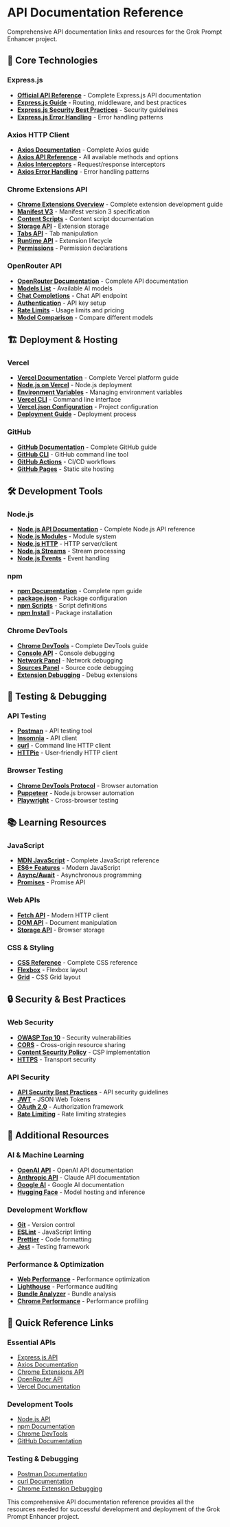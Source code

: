 # API Documentation Reference

Comprehensive API documentation links and resources for the Grok Prompt Enhancer project.

## 🚀 Core Technologies

### Express.js
- **[Official API Reference](https://expressjs.com/en/4x/api.html)** - Complete Express.js API documentation
- **[Express.js Guide](https://expressjs.com/en/guide/routing.html)** - Routing, middleware, and best practices
- **[Express.js Security Best Practices](https://expressjs.com/en/advanced/best-practices-security.html)** - Security guidelines
- **[Express.js Error Handling](https://expressjs.com/en/guide/error-handling.html)** - Error handling patterns

### Axios HTTP Client
- **[Axios Documentation](https://axios-http.com/docs/intro)** - Complete Axios guide
- **[Axios API Reference](https://axios-http.com/docs/api_intro)** - All available methods and options
- **[Axios Interceptors](https://axios-http.com/docs/interceptors)** - Request/response interceptors
- **[Axios Error Handling](https://axios-http.com/docs/handling_errors)** - Error handling patterns

### Chrome Extensions API
- **[Chrome Extensions Overview](https://developer.chrome.com/docs/extensions/)** - Complete extension development guide
- **[Manifest V3](https://developer.chrome.com/docs/extensions/mv3/intro/)** - Manifest version 3 specification
- **[Content Scripts](https://developer.chrome.com/docs/extensions/mv3/content_scripts/)** - Content script documentation
- **[Storage API](https://developer.chrome.com/docs/extensions/reference/storage/)** - Extension storage
- **[Tabs API](https://developer.chrome.com/docs/extensions/reference/tabs/)** - Tab manipulation
- **[Runtime API](https://developer.chrome.com/docs/extensions/reference/runtime/)** - Extension lifecycle
- **[Permissions](https://developer.chrome.com/docs/extensions/mv3/declare_permissions/)** - Permission declarations

### OpenRouter API
- **[OpenRouter Documentation](https://openrouter.ai/docs)** - Complete API documentation
- **[Models List](https://openrouter.ai/docs#models)** - Available AI models
- **[Chat Completions](https://openrouter.ai/docs#chat-completions)** - Chat API endpoint
- **[Authentication](https://openrouter.ai/docs#authentication)** - API key setup
- **[Rate Limits](https://openrouter.ai/docs#rate-limits)** - Usage limits and pricing
- **[Model Comparison](https://openrouter.ai/models)** - Compare different models

## 🏗️ Deployment & Hosting

### Vercel
- **[Vercel Documentation](https://vercel.com/docs)** - Complete Vercel platform guide
- **[Node.js on Vercel](https://vercel.com/docs/functions/serverless-functions/runtimes/node-js)** - Node.js deployment
- **[Environment Variables](https://vercel.com/docs/projects/environment-variables)** - Managing environment variables
- **[Vercel CLI](https://vercel.com/docs/cli)** - Command line interface
- **[Vercel.json Configuration](https://vercel.com/docs/projects/project-configuration)** - Project configuration
- **[Deployment Guide](https://vercel.com/docs/deployments)** - Deployment process

### GitHub
- **[GitHub Documentation](https://docs.github.com/en)** - Complete GitHub guide
- **[GitHub CLI](https://cli.github.com/)** - GitHub command line tool
- **[GitHub Actions](https://docs.github.com/en/actions)** - CI/CD workflows
- **[GitHub Pages](https://docs.github.com/en/pages)** - Static site hosting

## 🛠️ Development Tools

### Node.js
- **[Node.js API Documentation](https://nodejs.org/api/)** - Complete Node.js API reference
- **[Node.js Modules](https://nodejs.org/api/modules.html)** - Module system
- **[Node.js HTTP](https://nodejs.org/api/http.html)** - HTTP server/client
- **[Node.js Streams](https://nodejs.org/api/stream.html)** - Stream processing
- **[Node.js Events](https://nodejs.org/api/events.html)** - Event handling

### npm
- **[npm Documentation](https://docs.npmjs.com/)** - Complete npm guide
- **[package.json](https://docs.npmjs.com/cli/v8/configuring-npm/package-json)** - Package configuration
- **[npm Scripts](https://docs.npmjs.com/cli/v8/using-npm/scripts)** - Script definitions
- **[npm Install](https://docs.npmjs.com/cli/v8/commands/npm-install)** - Package installation

### Chrome DevTools
- **[Chrome DevTools](https://developer.chrome.com/docs/devtools/)** - Complete DevTools guide
- **[Console API](https://developer.chrome.com/docs/devtools/console/api/)** - Console debugging
- **[Network Panel](https://developer.chrome.com/docs/devtools/network/)** - Network debugging
- **[Sources Panel](https://developer.chrome.com/docs/devtools/sources/)** - Source code debugging
- **[Extension Debugging](https://developer.chrome.com/docs/extensions/mv3/tut_debugging/)** - Debug extensions

## 🔧 Testing & Debugging

### API Testing
- **[Postman](https://learning.postman.com/docs/)** - API testing tool
- **[Insomnia](https://docs.insomnia.rest/)** - API client
- **[curl](https://curl.se/docs/)** - Command line HTTP client
- **[HTTPie](https://httpie.io/docs)** - User-friendly HTTP client

### Browser Testing
- **[Chrome DevTools Protocol](https://chromedevtools.github.io/devtools-protocol/)** - Browser automation
- **[Puppeteer](https://pptr.dev/)** - Node.js browser automation
- **[Playwright](https://playwright.dev/docs/intro)** - Cross-browser testing

## 📚 Learning Resources

### JavaScript
- **[MDN JavaScript](https://developer.mozilla.org/en-US/docs/Web/JavaScript)** - Complete JavaScript reference
- **[ES6+ Features](https://developer.mozilla.org/en-US/docs/Web/JavaScript/Reference)** - Modern JavaScript
- **[Async/Await](https://developer.mozilla.org/en-US/docs/Web/JavaScript/Reference/Statements/async_function)** - Asynchronous programming
- **[Promises](https://developer.mozilla.org/en-US/docs/Web/JavaScript/Reference/Global_Objects/Promise)** - Promise API

### Web APIs
- **[Fetch API](https://developer.mozilla.org/en-US/docs/Web/API/Fetch_API)** - Modern HTTP client
- **[DOM API](https://developer.mozilla.org/en-US/docs/Web/API/Document_Object_Model)** - Document manipulation
- **[Storage API](https://developer.mozilla.org/en-US/docs/Web/API/Web_Storage_API)** - Browser storage

### CSS & Styling
- **[CSS Reference](https://developer.mozilla.org/en-US/docs/Web/CSS/Reference)** - Complete CSS reference
- **[Flexbox](https://developer.mozilla.org/en-US/docs/Web/CSS/CSS_Flexible_Box_Layout)** - Flexbox layout
- **[Grid](https://developer.mozilla.org/en-US/docs/Web/CSS/CSS_Grid_Layout)** - CSS Grid layout

## 🔒 Security & Best Practices

### Web Security
- **[OWASP Top 10](https://owasp.org/www-project-top-ten/)** - Security vulnerabilities
- **[CORS](https://developer.mozilla.org/en-US/docs/Web/HTTP/CORS)** - Cross-origin resource sharing
- **[Content Security Policy](https://developer.mozilla.org/en-US/docs/Web/HTTP/CSP)** - CSP implementation
- **[HTTPS](https://developer.mozilla.org/en-US/docs/Web/Security/Transport_Layer_Security)** - Transport security

### API Security
- **[API Security Best Practices](https://owasp.org/www-project-api-security/)** - API security guidelines
- **[JWT](https://jwt.io/introduction)** - JSON Web Tokens
- **[OAuth 2.0](https://oauth.net/2/)** - Authorization framework
- **[Rate Limiting](https://cloud.google.com/architecture/rate-limiting-strategies-techniques)** - Rate limiting strategies

## 📖 Additional Resources

### AI & Machine Learning
- **[OpenAI API](https://platform.openai.com/docs)** - OpenAI API documentation
- **[Anthropic API](https://docs.anthropic.com/)** - Claude API documentation
- **[Google AI](https://ai.google.dev/docs)** - Google AI documentation
- **[Hugging Face](https://huggingface.co/docs)** - Model hosting and inference

### Development Workflow
- **[Git](https://git-scm.com/doc)** - Version control
- **[ESLint](https://eslint.org/docs/latest/)** - JavaScript linting
- **[Prettier](https://prettier.io/docs/en/)** - Code formatting
- **[Jest](https://jestjs.io/docs/getting-started)** - Testing framework

### Performance & Optimization
- **[Web Performance](https://web.dev/performance/)** - Performance optimization
- **[Lighthouse](https://developers.google.com/web/tools/lighthouse)** - Performance auditing
- **[Bundle Analyzer](https://github.com/webpack-contrib/webpack-bundle-analyzer)** - Bundle analysis
- **[Chrome Performance](https://developer.chrome.com/docs/devtools/performance/)** - Performance profiling

## 🔗 Quick Reference Links

### Essential APIs
- [Express.js API](https://expressjs.com/en/4x/api.html)
- [Axios Documentation](https://axios-http.com/docs/intro)
- [Chrome Extensions API](https://developer.chrome.com/docs/extensions/reference/)
- [OpenRouter API](https://openrouter.ai/docs)
- [Vercel Documentation](https://vercel.com/docs)

### Development Tools
- [Node.js API](https://nodejs.org/api/)
- [npm Documentation](https://docs.npmjs.com/)
- [Chrome DevTools](https://developer.chrome.com/docs/devtools/)
- [GitHub Documentation](https://docs.github.com/en)

### Testing & Debugging
- [Postman Documentation](https://learning.postman.com/docs/)
- [curl Documentation](https://curl.se/docs/)
- [Chrome Extension Debugging](https://developer.chrome.com/docs/extensions/mv3/tut_debugging/)

This comprehensive API documentation reference provides all the resources needed for successful development and deployment of the Grok Prompt Enhancer project. 